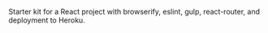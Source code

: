 Starter kit for a React project with browserify, eslint, gulp,
react-router, and deployment to Heroku.
